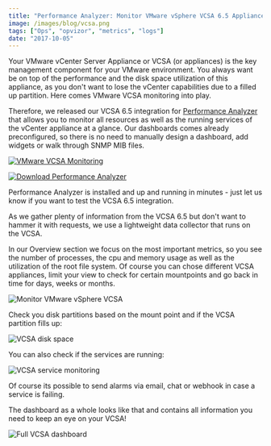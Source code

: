 ```yaml
---
title: "Performance Analyzer: Monitor VMware vSphere VCSA 6.5 Appliance"
image: /images/blog/vcsa.png
tags: ["Ops", "opvizor", "metrics", "logs"]
date: "2017-10-05"
---
```


Your VMware vCenter Server Appliance or VCSA (or appliances) is the key management component for your VMware environment. You always want be on top of the performance and the disk space utilization of this appliance, as you don't want to lose the vCenter capabilities due to a filled up partition. Here comes VMware VCSA monitoring into play.

Therefore, we released our VCSA 6.5 integration for [Performance Analyzer](http://try.opvizor.com/perfanalyzer) that allows you to monitor all resources as well as the running services of the vCenter appliance at a glance. Our dashboards comes already preconfigured, so there is no need to manually design a dashboard, add widgets or walk through SNMP MIB files.

[![VMware VCSA Monitoring](/images/blog/vcsa.png)](http://try.opvizor.com/perfanalyzer)

[![Download Performance Analyzer](/images/blog/button_download-performance-analyzer.png)](http://try.opvizor.com/perfanalyzer)

Performance Analyzer is installed and up and running in minutes - just let us know if you want to test the VCSA 6.5 integration.

As we gather plenty of information from the VCSA 6.5 but don't want to hammer it with requests, we use a lightweight data collector that runs on the VCSA.

In our Overview section we focus on the most important metrics, so you see the number of processes, the cpu and memory usage as well as the utilization of the root file system. Of course you can chose different VCSA appliances, limit your view to check for certain mountpoints and go back in time for days, weeks or months.

![Monitor VMware vSphere VCSA](/images/blog/vcsa_new_header.png)

Check you disk partitions based on the mount point and if the VCSA partition fills up:

![VCSA disk space](/images/blog/diskspace.png)

You can also check if the services are running:

![VCSA service monitoring](/images/blog/services.png)

Of course its possible to send alarms via email, chat or webhook in case a service is failing.

The dashboard as a whole looks like that and contains all information you need to keep an eye on your VCSA!

![Full VCSA dashboard](/images/blog/vcsa_new_bg-sm.png)
